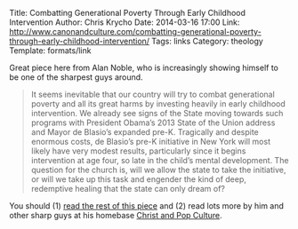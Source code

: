 Title: Combatting Generational Poverty Through Early Childhood Intervention
Author: Chris Krycho
Date: 2014-03-16 17:00
Link: http://www.canonandculture.com/combatting-generational-poverty-through-early-childhood-intervention/
Tags: links
Category: theology
Template: formats/link

Great piece here from Alan Noble, who is increasingly showing himself to be one
of the sharpest guys around.

> It seems inevitable that our country will try to combat generational poverty
> and all its great harms by investing heavily in early childhood intervention.
> We already see signs of the State moving towards such programs with President
> Obama’s 2013 State of the Union address and Mayor de Blasio’s expanded pre-K.
> Tragically and despite enormous costs, de Blasio’s pre-K initiative in New
> York will most likely have very modest results, particularly since it begins
> intervention at age four, so late in the child’s mental development. The
> question for the church is, will we allow the state to take the initiative, or
> will we take up this task and engender the kind of deep, redemptive healing
> that the state can only dream of?

You should (1) [read the rest of this piece][link] and (2) read lots more by him
and other sharp guys at his homebase [Christ and Pop Culture][capc].

[link]: http://www.canonandculture.com/combatting-generational-poverty-through-early-childhood-intervention/
[capc]: http://christandpopculture.com